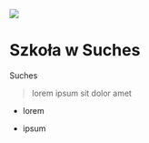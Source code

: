 <p><img src="media/szkola_suches.jpg"></img></p>

# Szkoła w Suches

<a data-path="Rejony/Suches.md">Suches</a>

> lorem ipsum sit dolor amet

- lorem

- ipsum